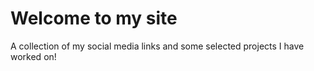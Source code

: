 # Welcome to my site
A collection of my social media links and some selected projects I have worked on!
